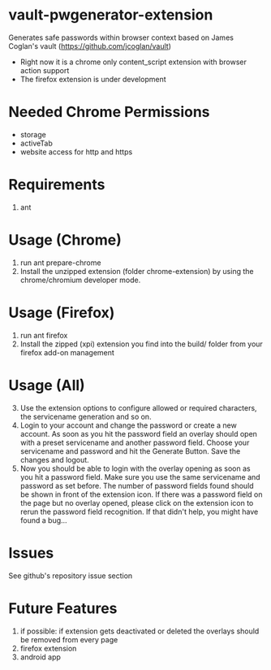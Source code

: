 vault-pwgenerator-extension
===========================

Generates safe passwords within browser context based on James Coglan's vault (https://github.com/jcoglan/vault)

* Right now it is a chrome only content_script extension with browser action support
* The firefox extension is under development


Needed Chrome Permissions
=========================
* storage
* activeTab
* website access for http and https

Requirements
=============
1. ant

Usage (Chrome)
==============
1. run ant prepare-chrome
2. Install the unzipped extension (folder chrome-extension) by using the chrome/chromium developer mode.

Usage (Firefox)
===============
1. run ant firefox
2. Install the zipped (xpi) extension you find into the build/ folder from your firefox add-on management

Usage (All)
===========
3. Use the extension options to configure allowed or required characters, the servicename generation and so on.
4. Login to your account and change the password or create a new account. As soon as you hit the password field an overlay should open with a preset servicename and another password field. Choose your servicename and password and hit the Generate Button. Save the changes and logout.
5. Now you should be able to login with the overlay opening as soon as you hit a password field. Make sure you use the same servicename and password as set before. The number of password fields found should be shown in front of the extension icon. If there was a password field on the page but no overlay opened, please click on the extension icon to rerun the password field recognition. If that didn't help, you might have found a bug...

Issues
=======
See github's repository issue section

Future Features
===============
1. if possible: if extension gets deactivated or deleted the overlays should be removed from every page
2. firefox extension
3. android app
